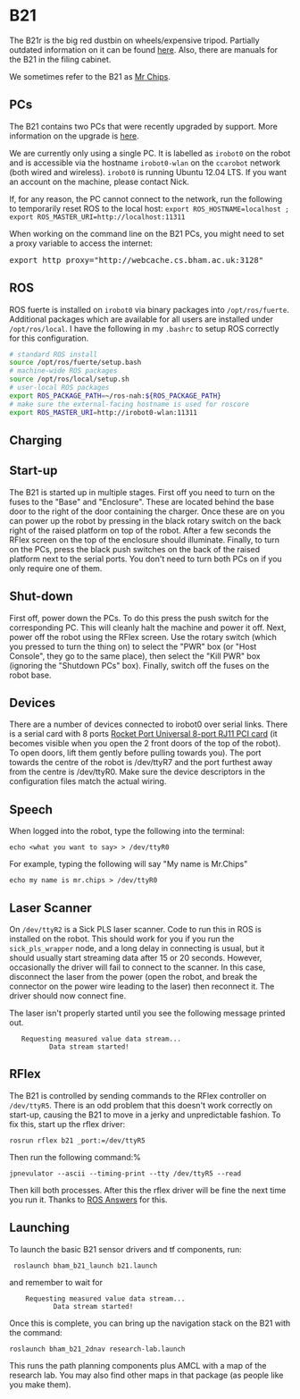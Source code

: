 B21
===

The B21r is the big red dustbin on wheels/expensive tripod. Partially outdated information on it can be found [here](http://www.cs.bham.ac.uk/resources/courses/robotics/research/B21r/). Also, there are manuals for the B21 in the filing cabinet.

We sometimes refer to the B21 as [Mr Chips](http://www.youtube.com/watch?v=qtM0-ZFwiNo).


PCs
---

The B21 contains two PCs that were recently upgraded by support. More information on the upgrade is [here](http://www.cs.bham.ac.uk/~sjt/B21r/).

We are currently only using a single PC. It is labelled as `irobot0` on the robot and is accessible via the hostname `irobot0-wlan` on the `ccarobot` network (both wired and wireless). `irobot0` is running Ubuntu 12.04 LTS. If you want an account on the machine, please contact Nick.

If, for any reason, the PC cannot connect to the network, run the following to temporarily reset ROS to the local host:
`export ROS_HOSTNAME=localhost ; export ROS_MASTER_URI=http://localhost:11311`

When working on the command line on the B21 PCs, you might need to set a proxy variable to access the internet:

<pre>
export http_proxy="http://webcache.cs.bham.ac.uk:3128"
</pre>



ROS 
---

ROS fuerte is installed on `irobot0` via binary packages into `/opt/ros/fuerte`. Additional packages which are available for all users are installed under `/opt/ros/local`. I have the following in my `.bashrc` to setup ROS correctly for this configuration.

```bash
# standard ROS install
source /opt/ros/fuerte/setup.bash
# machine-wide ROS packages
source /opt/ros/local/setup.sh
# user-local ROS packages
export ROS_PACKAGE_PATH=~/ros-nah:${ROS_PACKAGE_PATH}
# make sure the external-facing hostname is used for roscore
export ROS_MASTER_URI=http://irobot0-wlan:11311
```

Charging 
--------


Start-up
--

The B21 is started up in multiple stages. First off you need to turn on the fuses to the "Base" and "Enclosure". These are located behind the base door to the right of the door containing the charger. Once these are on you can power up the robot by pressing in the black rotary switch on the back right of the raised platform on top of the robot. After a few seconds the RFlex screen on the top of the enclosure should illuminate. Finally, to turn on the PCs,  press the black push switches on the back of the raised platform  next to the serial ports. You don't need to turn both PCs on if you only require one of them. 

Shut-down
--

First off, power down the PCs. To do this press the push switch for the corresponding PC. This will cleanly halt the machine and power it off. Next, power off the robot using the RFlex screen. Use the rotary switch (which you pressed to turn the thing on) to select the "PWR" box (or "Host Console", they go to the same place), then select the "Kill PWR" box (ignoring the "Shutdown PCs" box). Finally, switch off the fuses on the robot base.

Devices
-------

There are a number of devices connected to irobot0 over serial links. There is a 
serial card with 8 ports [Rocket Port Universal 8-port RJ11 PCI card](ftp://ftp.comtrol.com/html/RPuPCI_docs.htm) (it becomes visible when you open the 2 front doors of the top of the  robot). To open doors, lift them gently before pulling towards you). The port towards the centre of the robot is /dev/ttyR7 and the port furthest away from the centre is /dev/ttyR0. Make sure the device descriptors in the configuration files match the actual wiring.


Speech
------

When logged into the robot, type the following into the terminal:
```
echo <what you want to say> > /dev/ttyR0
```

For example, typing the following will say "My name is Mr.Chips"
```
echo my name is mr.chips > /dev/ttyR0
```


Laser Scanner
-------------

On `/dev/ttyR2` is a Sick PLS laser scanner. Code to run this in ROS is installed on the robot. This should work for you if you run the `sick_pls_wrapper` node, and a long delay in connecting is usual, but it should usually start streaming data after 15 or 20 seconds. However, occasionally the driver will fail to connect to the scanner. In this case, disconnect the laser from the power (open the robot, and break the connector on the power wire leading to the laser) then reconnect it. The driver should now connect fine.

The laser isn't properly started until you see the following message printed out.

```
   Requesting measured value data stream...
   	      Data stream started!
```

RFlex
-----

The B21 is controlled by sending commands to the RFlex controller on `/dev/ttyR5`. There is an odd problem that this doesn't work correctly on start-up, causing the B21 to move in a jerky and unpredictable fashion. To fix this, start up the rflex driver:

```
rosrun rflex b21 _port:=/dev/ttyR5
``` 

Then run the following command:%

```
jpnevulator --ascii --timing-print --tty /dev/ttyR5 --read
```

Then kill both processes. After this the rflex driver will be fine the next time you run it. Thanks to [ROS Answers](http://answers.ros.org/question/10900/rflexb21-cmd_vel-not-working-as-expected/) for this.

Launching
---------

To launch the basic B21 sensor drivers and tf components, run:

```
 roslaunch bham_b21_launch b21.launch 
```

and remember to wait for

```
	Requesting measured value data stream...
		   Data stream started!
```


Once this is complete, you can bring up the navigation stack on the B21 with the command:

```
roslaunch bham_b21_2dnav research-lab.launch
```

This runs the path planning components plus AMCL with a map of the research lab. You may also find other maps in that package (as people like you make them).
